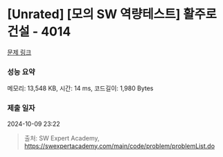 # [Unrated] [모의 SW 역량테스트] 활주로 건설 - 4014 

[문제 링크](https://swexpertacademy.com/main/code/problem/problemDetail.do?contestProbId=AWIeW7FakkUDFAVH) 

### 성능 요약

메모리: 13,548 KB, 시간: 14 ms, 코드길이: 1,980 Bytes

### 제출 일자

2024-10-09 23:22



> 출처: SW Expert Academy, https://swexpertacademy.com/main/code/problem/problemList.do